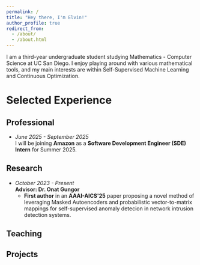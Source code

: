 ```yaml
---
permalink: /
title: "Hey there, I'm Elvin!"
author_profile: true
redirect_from: 
  - /about/
  - /about.html
---
```


I am a third-year undergraduate student studying Mathematics - Computer Science at UC San Diego. I enjoy playing around with various mathematical tools, and my main interests are within Self-Supervised Machine Learning and Continuous Optimization. 

Selected Experience
======
## Professional  
- *June 2025 - September 2025*  
I will be joining **Amazon** as a **Software Development Engineer (SDE) Intern** for Summer 2025.
## Research  
- *October 2023 - Present*  
**Advisor: Dr. Onat Gungor**  
  - **First author** in an **AAAI-AICS'25** paper proposing a novel method of leveraging Masked Autoencoders and probabilistic vector-to-matrix mappings for self-supervised anomaly detecion in network intrusion detection systems.
## Teaching
## Projects
